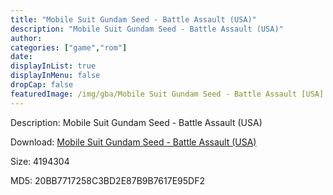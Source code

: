 ```yaml
---
title: "Mobile Suit Gundam Seed - Battle Assault (USA)"
description: "Mobile Suit Gundam Seed - Battle Assault (USA)"
author: 
categories: ["game","rom"]
date: 
displayInList: true
displayInMenu: false
dropCap: false
featuredImage: /img/gba/Mobile Suit Gundam Seed - Battle Assault [USA].jpg
---
```


Description: Mobile Suit Gundam Seed - Battle Assault (USA)

Download: <a style="text-decoration:underline;" href="https://mega.nz/#!vLYE0IZB!1aCQehTDnSEqtdtgwNsas-hLP6yWFk61e60XpKIQYxw" target = "_blank" rel = "nofollow" > Mobile Suit Gundam Seed - Battle Assault (USA)</a>

Size: 4194304

MD5: 20BB7717258C3BD2E87B9B7617E95DF2


